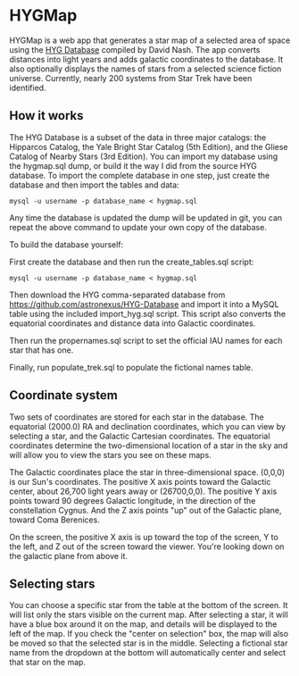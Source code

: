 # HYGMap

HYGMap is a web app that generates a star map of a selected area of space using the [HYG Database](https://github.com/astronexus/HYG-Database) compiled by David Nash. The app converts distances into light years and adds galactic coordinates to the database. It also optionally displays the names of stars from a selected science fiction universe. Currently, nearly 200 systems from Star Trek have been identified.

## How it works

The HYG Database is a subset of the data in three major catalogs: the Hipparcos Catalog, the Yale Bright Star Catalog (5th Edition), and the Gliese Catalog of Nearby Stars (3rd Edition). You can import my database using the hygmap.sql dump, or build it the way I did from the source HYG database. To import the complete database in one step, just create the database and then import the tables and data:

`mysql -u username -p database_name < hygmap.sql`

Any time the database is updated the dump will be updated in git, you can repeat the above command to update your own copy of the database.

To build the database yourself:

First create the database and then run the create_tables.sql script:

`mysql -u username -p database_name < hygmap.sql`

Then download the HYG comma-separated database from https://github.com/astronexus/HYG-Database and import it into a MySQL table using the included import_hyg.sql script. This script also converts the equatorial coordinates and distance data into Galactic coordinates.

Then run the propernames.sql script to set the official IAU names for each star that has one.

Finally, run populate_trek.sql to populate the fictional names table.

## Coordinate system

Two sets of coordinates are stored for each star in the database. The equatorial (2000.0) RA and declination coordinates, which you can view by selecting a star, and the Galactic Cartesian coordinates. The equatorial coordinates determine the two-dimensional location of a star in the sky and will allow you to view the stars you see on these maps.

The Galactic coordinates place the star in three-dimensional space. (0,0,0) is our Sun's coordinates. The positive X axis points toward the Galactic center, about 26,700 light years away or (26700,0,0). The positive Y axis points toward 90 degrees Galactic longitude, in the direction of the constellation Cygnus. And the Z axis points "up" out of the Galactic plane, toward Coma Berenices.

On the screen, the positive X axis is up toward the top of the screen, Y to the left, and Z out of the screen toward the viewer. You're looking down on the galactic plane from above it.

## Selecting stars

You can choose a specific star from the table at the bottom of the screen. It will list only the stars visible on the current map. After selecting a star, it will have a blue box around it on the map, and details will be displayed to the left of the map. If you check the "center on selection" box, the map will also be moved so that the selected star is in the middle. Selecting a fictional star name from the dropdown at the bottom will automatically center and select that star on the map.
